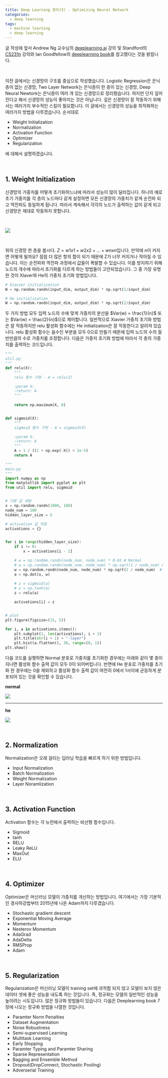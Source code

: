 ```yaml
---
title: Deep Learning 정리(5) - Optimizing Neural Network
categories:
  - deep learning
tags:
  - machine learning
  - deep learning
---
```


글 작성에 앞서 Andrew Ng 교수님의 [deeplearning.ai](https://www.coursera.org/courses?query=deeplearning.ai) 강의 및 Standford의 [CS231n](http://cs231n.stanford.edu/) 강의와 Ian Goodfellow의 [deeplearning book](http://www.deeplearningbook.org/)를 참고했다는 것을 밝힙니다. 

<br/>

이전 글에서는 신경망의 구조를 중심으로 작성했습니다. Logistic Regression은 은닉층이 없는 신경망, Two Layer Network는 은닉층이 한 층이 있는 신경망, Deep Neural Newtork는 은닉층이 여러 개 있는 신경망으로 정리했습니다. 하지만 단지 깊어진다고 해서 신경망의 성능이 좋아지는 것은 아닙니다. 깊은 신경망이 잘 작동하기 위해서는 여러가지 부수적인 스킬이 필요합니다. 이 글에서는 신경망의 성능을 최적화하는 여러가지 방법을 다루겠습니다. 순서대로

- Weight Initialization
- Normalization
- Activation Function
- Optimizer 
- Regularization

에 대해서 설명하겠습니다. 

<br/>

## 1. Weight Initialization

신경망의 가중치를 어떻게 초기화하느냐에 따라서 성능이 많이 달라집니다. 하나의 예로 초기 가중치를 각 층의 노드마다 같게 설정하면 모든 신경망의 가중치가 같게 순전파 되고 역전파도 동일하게 됩니다. 따라서 계속해서 각각의 노드가 출력하는 값이 같게 되고 신경망은 제대로 작동하지 못합니다.

<br/>

![](/assets/images/deep-learning/initialization/intialization.png)

<br/>

위의 신경망 한 층을 봅시다. $Z = w1x1 + w2x2 + \dots + wnxn​$ 입니다. 만약에 n이 커지면 어떻게 될까요? 점점 더 많은 항의 합이 되기 때문에 Z가 너무 커지거나 작아질 수 있습니다. 이는 순전파와 역전파 과정에서 값들이 폭발할 수 있습니다. 이를 방지하기 위해 노드의 개수에 따라서 초기화를 다르게 하는 방법들이 고안되었습니다. 그 중 가장 유명한 것이 XIaver와 He의 가중치 초기화 방법입니다.

```python
# Xiavier initialization
W = np.random.randn(input_dim, output_dim) * np.sqrt(1/input_dim)

# He initialization
W = np.random.randn(input_dim, output_dim) * np.sqrt(2/input_dim)
```

두 가지 방법 모두 입력 노드의 수에 맞게 가중치의 분산을 $Var(w) = \frac{1}{n}$ 또는 $Var(w) = \frac{2}{n}$으로 제어합니다. 일반적으로 Xiavier 가중치 초기화 방법은 잘 작동하지만 relu 활성화 함수에는 He initialization은  잘 작동한다고 알려져 있습니다. relu 활성화 함수는 음수인 부분을 모두 0으로 만들기 때문에 입력 노드의 수의 절반만큼의 수로 가중치를 조정합니다. 다음은 가중치 초기화 방법에 따라서 각 층의 가중치를 출력하는 코드입니다.

```python
"""
util.py
"""
def relu(X):
    """
    relu 함수 구현 - A = relu(Z)

    :param X:
    :return: A
    """
    
    return np.maximum(X, 0)


def sigmoid(X):
    """
    sigmoid 함수 구현 - A = sigmoid(X)

    :param X:
    :return: A
    """
    A = 1 / ((1 + np.exp(-X)) + 1e-5)
    return A
```

```python
"""
main.py
"""
import numpy as np
from matplotlib import pyplot as plt
from util import relu, sigmoid


# 기본 값 세팅
x = np.random.randn(1000, 100)
node_num = 100
hidden_layer_size = 5

# activation 값 저장
activations = {}


for i in range(hidden_layer_size):
    if i != 0:
        x = activations[i - 1]

    # w = np.random.randn(node_num, node_num) * 0.01 # Normal
    # w = np.random.randn(node_num, node_num) * np.sqrt(1 / node_num) # Xiavier
    w = np.random.randn(node_num, node_num) * np.sqrt(2 / node_num)  # He
    a = np.dot(x, w)
    
    # z = sigmoid(a)
    # z = np.tanh(a)
    z = relu(a)

    activations[i] = z


# plot
plt.figure(figsize=(15, 5))

for i, a in activations.items():
    plt.subplot(1, len(activations), i + 1)
    plt.title(str(i + 1) + "-layer")
    plt.hist(a.flatten(), 30, range=(0, 1))
plt.show()
```

다음 코드를 실행하면 Normal 분포로 가중치를 초기화한 경우에는 아래와 같이 몇 층이 지나면 활성화 함수 출력 값이 모두 0이 되어버립니다. 반면에 He 분포로 가중치를 초기화 한 경우에는 0을 제외하고 활성화 함수 출력 값이 여전히 0에서 1사이에 균등하게 분포되어 있는 것을 확인할 수 있습니다.<br/>

**normal**

![](/assets/images/deep-learning/initialization/normal1.png)

<hr/>	

**he**

![](/assets/images/deep-learning/initialization/he1.png)

<br/>

## 2. Normalization

Normalization은 오래 걸리는 딥러닝 학습을 빠르게 하기 위한 방법입니다. 

- Input Normalization
- Batch Normalization
- Weight Normalization
- Layer Noramlization

<br/>

## 3. Activation Function

Activation 함수는 각 뉴런에서 출력하는 비선형 함수입니다.

- Sigmoid
- tanh
- RELU
- Leaky ReLU
- MaxOut
- ELU

<br/>

## 4. Optimizer

Optimizer은 머신러닝 모델이 가중치를 개선하는 방법입니다. 여기에서는 가장 기본적인 경사하강법부터 2015년에 나온 Adam까지 다루겠습니다.

- Stochastic gradient descent
- Exponential Moving Average
- Momentum
- Nesterov Momentum
- AdaGrad
- AdaDelta
- RMSProp
- Adam

<br/>

## 5. Regularization

Regularization은 머신러닝 모델이 training set에 과적합 되지 않고 모델이 보지 않은 데이터 셋에 좋은 성능을 내도록 하는 것입니다. 즉, 정규화는 모델의 일반적인 성능을 높이려는 시도입니다. 많은 정규화 방법들이 있습니다. 다음은 Deeplearning book 7장에 나오는 정규화 방법을 나열한 것입니다.

- Paramter Norm Penalties
- Dataset Augmentation
- Noise Robustness
- Semi-supervised Learning
- Multitask Learning
- Early Stopping
- Paramter Typing and Paramter Sharing
- Sparse Representation
- Bagging and Ensemble Method
- Dropout(DropConnect, Stochastic Pooling)
- Adverserial Training

